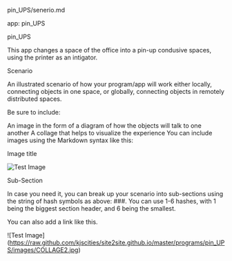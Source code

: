 pin_UPS/senerio.md

app: pin_UPS

pin_UPS

This app changes a space of the office into a pin-up condusive spaces, using the printer as an intigator.

Scenario

An illustrated scenario of how your program/app will work either locally, connecting objects in one space, or globally, connecting objects in remotely distributed spaces.

Be sure to include:

An image in the form of a diagram of how the objects will talk to one another
A collage that helps to visualize the experience
You can include images using the Markdown syntax like this:

Image title

![Test Image](https://raw.github.com/kjscities/site2site.github.io/master/programs/pin_UPS/images/DIAGRAM2.jpg)

Sub-Section

In case you need it, you can break up your scenario into sub-sections using the string of hash symbols as above: ###. You can use 1-6 hashes, with 1 being the biggest section header, and 6 being the smallest.

You can also add a link like this.
 
![Test Image] (https://raw.github.com/kjscities/site2site.github.io/master/programs/pin_UPS/images/COLLAGE2.jpg)
